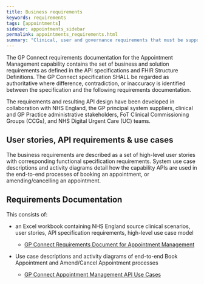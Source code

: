 ```yaml
---
title: Business requirements
keywords: requirements
tags: [appointments]
sidebar: appointments_sidebar
permalink: appointments_requirements.html
summary: "Clinical, user and governance requirements that must be supported by the solution"
---
```


The GP Connect requirements documentation for the Appointment Management capability contains the set of business and solution requirements as defined in the API specifications and FHIR Structure Definitions. The GP Connect specification SHALL be regarded as authoritative where difference, contradiction, or inaccuracy is identified between the specification and the following requirements documentation.

The requirements and resulting API design have been developed in collaboration with NHS England, the GP principal system suppliers, clinical and GP Practice administrative stakeholders, FoT Clinical Commissioning Groups (CCGs), and NHS Digital Urgent Care (UC) teams.

## User stories, API requirements & use cases ##
The business requirements are described as a set of high-level user stories with corresponding functional specification requirements. System use case descriptions and activity diagrams detail how the capability APIs are used in the end-to-end processes of booking an appointment, or amending/cancelling an appointment.


## Requirements Documentation ##

This consists of:

- an Excel workbook containing NHS England source clinical scenarios, user stories, API specification requirements, high-level use case model

     - [GP Connect Requirements Document for Appointment Management](pages/appointments/businessrequirements/GP%20Connect%20Appointment%20Mgmt%20Capability%20Requirements%20-%20Developer%20Portal.xlsx)
        

- Use case descriptions and activity diagrams of end-to-end Book Appointment and Amend/Cancel Appointment processes 

     - [GP Connect Appointment Management API Use Cases](pages/appointments/businessrequirements/GP%20Connect%20Appointment%20Mgmt%20%20API%20Use%20Cases.docx)
        
